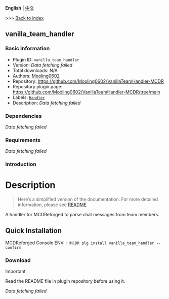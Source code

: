 **English** | [中文](readme-zh_cn.md)

\>\>\> [Back to index](/readme.md)

## vanilla_team_handler

### Basic Information

- Plugin ID: `vanilla_team_handler`
- Version: *Data fetching failed*
- Total downloads: N/A
- Authors: [Mooling0602](https://github.com/Mooling0602)
- Repository: https://github.com/Mooling0602/VanillaTeamHandler-MCDR
- Repository plugin page: https://github.com/Mooling0602/VanillaTeamHandler-MCDR/tree/main
- Labels: [`Handler`](/labels/handler/readme.md)
- Description: *Data fetching failed*

### Dependencies

*Data fetching failed*

### Requirements

*Data fetching failed*

### Introduction

# Description

> Here’s a simplified version of the documentation. For more detailed information, please see [README](https://github.com/Mooling0602/VanillaTeamHandler-MCDR/tree/main/README.md)

A handler for MCDReforged to parse chat messages from team members.

## Quick Installation

MCDReforged Console ENV: `!!MCDR plg install vanilla_team_handler --confirm`

### Download

> [!IMPORTANT]
> Read the README file in plugin repository before using it.

*Data fetching failed*

